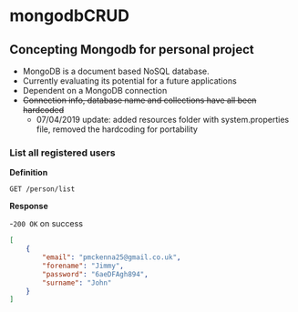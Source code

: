 # mongodbCRUD

## Concepting Mongodb for personal project

  - MongoDB is a document based NoSQL database. 
  - Currently evaluating its potential for a future applications
  - Dependent on a MongoDB connection
  - ~~Connection info, database name and collections have all been hardcoded~~
    - 07/04/2019 update: added resources folder with system.properties file, removed the hardcoding for portability


### List all registered users

**Definition**

`GET /person/list`

**Response**

-`200 OK` on success

```json
[
    {
        "email": "pmckenna25@gmail.co.uk",
        "forename": "Jimmy",
        "password": "6aeDFAgh894",
        "surname": "John"
    }
]
```


